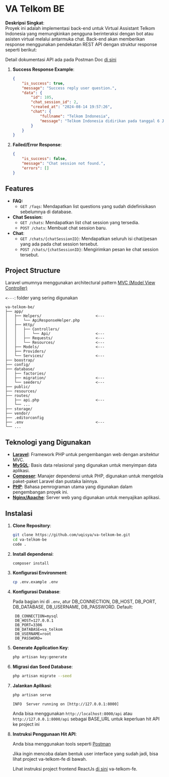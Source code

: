 # VA Telkom BE

**Deskripsi Singkat**:  
Proyek ini adalah implementasi back-end untuk Virtual Assistant Telkom Indonesia yang memungkinkan pengguna berinteraksi dengan bot atau asisten virtual melalui antarmuka chat. Back-end akan memberikan response menggunakan pendekatan REST API dengan struktur response seperti berikut:

Detail dokumentasi API ada pada Postman Doc [di sini](https://documenter.getpostman.com/view/36842696/2sA3s6GA15)
1. **Success Response Example**:
    ```json
    {
	    "is_success": true,
	    "message": "Success reply user question.",
	    "data": {
            "id": 105,
            "chat_session_id": 2,
            "created_at": "2024-08-14 19:57:26",
            "chat": {
                "fullname": "Telkom Indonesia",
                "message": "Telkom Indonesia didirikan pada tanggal 6 Juli 1965. Awalnya, perusahaan ini beroperasi sebagai bagian dari Direktorat Pos dan Telekomunikasi Indonesia dan kemudian menjadi entitas terpisah dengan fokus pada layanan telekomunikasi. "
            }
        }
    }
    ```
2. **Failed/Error Response**:
    ```json
    {
        "is_success": false,
        "message": "Chat session not found.",
        "errors": []
    }
    ```

## Features

- **FAQ:**
  - `GET /faqs`: Mendapatkan list questions yang sudah didefinisikasn sebelumnya di database.
- **Chat Session:**
  - `GET /chats`: Mendapatkan list chat session yang tersedia.
  - `POST /chats`: Membuat chat session baru.
- **Chat**:
  - `GET /chats/{chatSessionID}`: Mendapatkan seluruh isi chat/pesan yang ada pada chat session tersebut.
  - `POST /chats/{chatSessionID}`: Mengirimkan pesan ke chat session tersebut.

## Project Structure

Laravel umumnya menggunakan architectural pattern [MVC (Model View Controller)](https://developer.mozilla.org/en-US/docs/Glossary/MVC)

`<---`: folder yang sering digunakan
```plaintext
va-telkom-be/
├── app/
│   ├── Helpers/                        <---
│   │   └── ApiResponseHelper.php
│   ├── Http/
│   │   ├── Controllers/
│   │   │   └── Api/                    <---
│   │   ├── Requests/                   <---
│   │   └── Resources/                  <---
│   ├── Models/                         <---
│   ├── Providers/
│   └── Services/                       <---
├── boostrap/
├── config/
├── database/
│   ├── factories/
│   ├── migration/                      <---
│   └── seeders/                        <---
├── public/
├── resources/
├── routes/
│   ├── api.php                         <---
│   └── ...
├── storage/
├── vendor/
├── .editorconfig
├── .env                                <---
└── ...
```

## Teknologi yang Digunakan

- [**Laravel**](https://laravel.com/): Framework PHP untuk pengembangan web dengan arsitektur MVC.
- [**MySQL**](https://www.mysql.com/): Basis data relasional yang digunakan untuk menyimpan data aplikasi.
- [**Composer**](https://getcomposer.org/): Manajer dependensi untuk PHP, digunakan untuk mengelola paket-paket Laravel dan pustaka lainnya.
- [**PHP**](https://www.php.net/): Bahasa pemrograman utama yang digunakan dalam pengembangan proyek ini.
- [**Nginx/Apache**](https://nginx.org/en/): Server web yang digunakan untuk menyajikan aplikasi.


## Instalasi

1. **Clone Repository**:

    ```bash
    git clone https://github.com/uqisya/va-telkom-be.git
    cd va-telkom-be
    code .
    ```

2. **Install dependensi**:

    ```bash
    composer install
    ```

3. **Konfigurasi Environment**:

    ```bash
    cp .env.example .env
    ```

4. **Konfigurasi Database**:

    Pada bagian ini di `.env`, atur DB_CONNECTION, DB_HOST, DB_PORT, DB_DATABASE, DB_USERNAME, DB_PASSWORD.
    Default:
   ```plaintext
    DB_CONNECTION=mysql
    DB_HOST=127.0.0.1
    DB_PORT=3306
    DB_DATABASE=va_telkom
    DB_USERNAME=root
    DB_PASSWORD=
   ```

5. **Generate Application Key**:

    ```bash
    php artisan key:generate
    ```

6. **Migrasi dan Seed Database**:

    ```bash
    php artisan migrate --seed
    ```

7. **Jalankan Aplikasi**:

    ```bash
    php artisan serve
    ```

    `INFO  Server running on [http://127.0.0.1:8000]`
   
   Anda bisa menggunakan `http://localhost:8000/api` atau `http://127.0.0.1:8000/api` sebagai BASE_URL untuk keperluan hit API ke project ini

5. **Instruksi Penggunaan Hit API**:

   Anda bisa menggunakan tools seperti [Postman](https://www.postman.com/)
   
   Jika ingin mencoba dalam bentuk user interface yang sudah jadi, bisa lihat project va-telkom-fe di bawah.
   
   Lihat instruksi project frontend ReactJs [di sini](https://github.com/uqisya/va-telkom-fe) va-telkom-fe.

